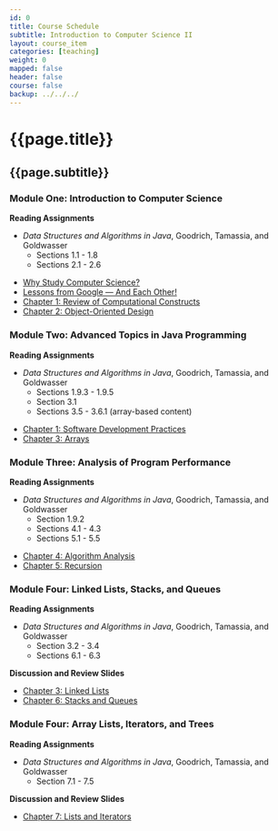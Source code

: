 ```yaml
---
id: 0
title: Course Schedule
subtitle: Introduction to Computer Science II
layout: course_item
categories: [teaching]
weight: 0
mapped: false
header: false
course: false
backup: ../../../
---
```


# {{page.title}}

## {{page.subtitle}}

### Module One: Introduction to Computer Science

**Reading Assignments**

- <em>Data Structures and Algorithms in Java</em>, Goodrich, Tamassia, and Goldwasser
    - Sections 1.1 - 1.8
    - Sections 2.1 - 2.6

<ul>

<li> <a target="_blank" href ="{{site.baseurl}}teaching/cs112F2016/provide/slides/cs112_whystudycomputerscience.html">Why Study Computer Science?</a>
<li> <a target="_blank" href ="{{site.baseurl}}teaching/cs112F2016/provide/slides/cs112_lessons_from_google.html">Lessons from Google &mdash; And Each Other!</a>
<li> <a target="_blank" href ="{{site.baseurl}}teaching/cs112F2016/provide/slides/cs112_chapter1.html">Chapter 1: Review of Computational Constructs</a>
<li> <a target="_blank" href ="{{site.baseurl}}teaching/cs112F2016/provide/slides/cs112_chapter2.html">Chapter 2: Object-Oriented Design</a>

</ul>

### Module Two: Advanced Topics in Java Programming

**Reading Assignments**

- <em>Data Structures and Algorithms in Java</em>, Goodrich, Tamassia, and Goldwasser
    - Sections 1.9.3 - 1.9.5
    - Section 3.1
    - Sections 3.5 - 3.6.1 (array-based content)

<ul>

<li> <a target="_blank" href ="{{site.baseurl}}teaching/cs112F2016/provide/slides/cs112_chapter1_sd.html">Chapter 1: Software Development Practices</a>
<li> <a target="_blank" href ="{{site.baseurl}}teaching/cs112F2016/provide/slides/cs112_chapter3.html">Chapter 3: Arrays</a>

</ul>

### Module Three: Analysis of Program Performance

**Reading Assignments**

- <em>Data Structures and Algorithms in Java</em>, Goodrich, Tamassia, and Goldwasser
    - Section 1.9.2
    - Sections 4.1 - 4.3
    - Sections 5.1 - 5.5

<ul>

<li> <a target="_blank" href ="{{site.baseurl}}teaching/cs112F2016/provide/slides/cs112_chapter4.html">Chapter 4: Algorithm Analysis</a>
<li> <a target="_blank" href ="{{site.baseurl}}teaching/cs112F2016/provide/slides/cs112_chapter5.html">Chapter 5: Recursion</a>

</ul>

### Module Four: Linked Lists, Stacks, and Queues

**Reading Assignments**

- <em>Data Structures and Algorithms in Java</em>, Goodrich, Tamassia, and Goldwasser
    - Section 3.2 - 3.4
    - Sections 6.1 - 6.3

**Discussion and Review Slides**

<ul>

<li> <a target="_blank" href ="{{site.baseurl}}teaching/cs112F2016/provide/slides/cs112_chapter3_ll.html">Chapter 3: Linked Lists</a>
<li> <a target="_blank" href ="{{site.baseurl}}teaching/cs112F2016/provide/slides/cs112_chapter6.html">Chapter 6: Stacks and Queues</a>

</ul>

### Module Four: Array Lists, Iterators, and Trees

**Reading Assignments**

- <em>Data Structures and Algorithms in Java</em>, Goodrich, Tamassia, and Goldwasser
    - Section 7.1 - 7.5

**Discussion and Review Slides**

<ul>

<li> <a target="_blank" href ="{{site.baseurl}}teaching/cs112F2016/provide/slides/cs112_chapter7.html">Chapter 7: Lists and Iterators</a>

</ul>

